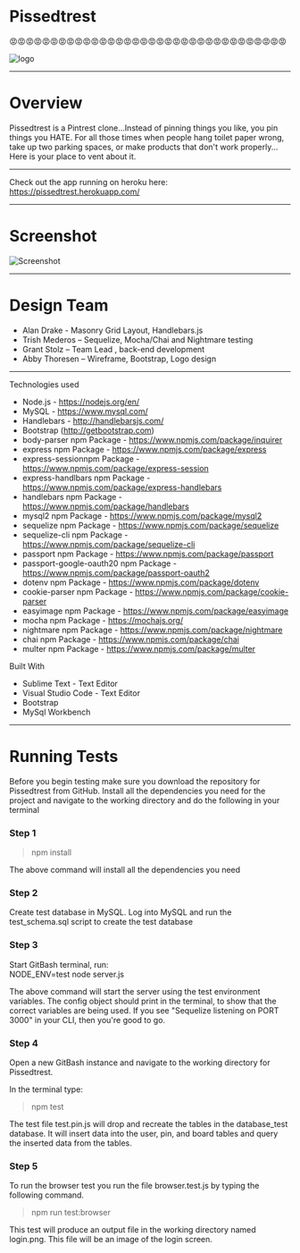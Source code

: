 # Pissedtrest
:rage::rage::rage::rage::rage::rage::rage::rage::rage::rage::rage::rage::rage::rage::rage::rage::rage::rage::rage::rage::rage::rage::rage::rage::rage::rage::rage::rage::rage::rage::rage::rage::rage::rage:

![logo](https://github.com/grstoltz/pissedtrest/blob/master/public/images/logo.jpg)

---
# Overview

Pissedtrest is a Pintrest clone...Instead of pinning things you like, you pin things you HATE. For all those times when people hang toilet paper wrong, take up two parking spaces, or make products that don't work properly... Here is your place to vent about it.

---
Check out the app running on heroku here: https://pissedtrest.herokuapp.com/

---
# Screenshot
![Screenshot](https://github.com/grstoltz/pissedtrest/blob/master/public/images/screen-shot.jpg)

---
# Design Team
- Alan Drake - Masonry Grid Layout, Handlebars.js
- Trish Mederos – Sequelize, Mocha/Chai and Nightmare testing
- Grant Stolz – Team Lead , back-end development
- Abby Thoresen – Wireframe, Bootstrap, Logo design


---
Technologies used
* Node.js - https://nodejs.org/en/
* MySQL - https://www.mysql.com/
* Handlebars - http://handlebarsjs.com/
* Bootstrap (http://getbootstrap.com)
* body-parser npm Package - https://www.npmjs.com/package/inquirer
* express npm Package - https://www.npmjs.com/package/express
* express-sessionnpm Package - https://www.npmjs.com/package/express-session
* express-handlbars npm Package - https://www.npmjs.com/package/express-handlebars
* handlebars npm Package - https://www.npmjs.com/package/handlebars
* mysql2 npm Package - https://www.npmjs.com/package/mysql2
* sequelize npm Package - https://www.npmjs.com/package/sequelize
* sequelize-cli npm Package - https://www.npmjs.com/package/sequelize-cli
* passport npm Package - https://www.npmjs.com/package/passport
* passport-google-oauth20 npm Package - https://www.npmjs.com/package/passport-oauth2
* dotenv npm Package - https://www.npmjs.com/package/dotenv
* cookie-parser npm Package - https://www.npmjs.com/package/cookie-parser
* easyimage npm Package - https://www.npmjs.com/package/easyimage
* mocha npm Package - https://mochajs.org/
* nightmare npm Package - https://www.npmjs.com/package/nightmare
* chai npm Package - https://www.npmjs.com/package/chai
* multer npm Package - https://www.npmjs.com/package/multer

Built With
* Sublime Text - Text Editor
* Visual Studio Code - Text Editor
* Bootstrap
* MySql Workbench

---
# Running Tests
Before you begin testing make sure you download the repository for Pissedtrest from GitHub. 
Install all the dependencies you need for the project and navigate to the working directory and do the following in your terminal

### Step 1
> npm install

The above command will install all the dependencies you need

### Step 2
Create test database in MySQL. Log into MySQL and run the test_schema.sql script to create the test database 

### Step 3
Start GitBash terminal, run:  
NODE_ENV=test node server.js

The above command will start the server using the test environment variables. The config object should print in the terminal, to show that the correct variables are being used. If you see "Sequelize listening on PORT 3000" in your CLI, then you're good to go.

### Step 4
Open a new GitBash instance and navigate to the working directory for Pissedtrest.

In the terminal type:
> npm test

The test file test.pin.js will drop and recreate the tables in the database_test database. It will insert data into the user, pin, and board tables and query the inserted data from the tables.

### Step 5
To run the browser test you run the file browser.test.js by typing the following command.
> npm run test:browser

This test will produce an output file in the working directory named login.png. This file will be an image of the login screen.



